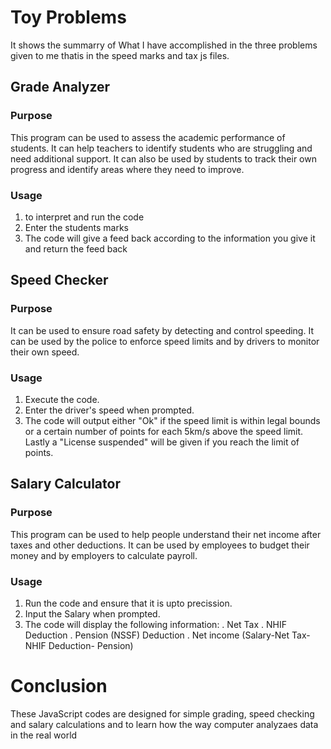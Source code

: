 # Toy Problems 
It shows the summarry of What I have accomplished in the three problems given to me thatis in the speed marks and tax js files.

## Grade Analyzer
### Purpose 
This program can be used to assess the academic performance of students. It can help teachers to identify students who are struggling and need additional support. It can also be used by students to track their own progress and identify areas where they need to improve.
### Usage
1. to interpret and run the code
2. Enter the students marks
3. The code will give a feed back according to the information you give it and return the feed back


## Speed Checker
### Purpose 
It can be used to ensure road safety by detecting and control speeding. It can be used by the police to enforce speed limits and by drivers to monitor their own speed.
### Usage
1. Execute the code.
2. Enter the driver's speed when prompted.
3. The code will output either "Ok" if the speed limit is within legal bounds or a certain number of points for each 5km/s above the speed limit. Lastly a "License suspended" will be given if you reach the limit of points.

## Salary Calculator
### Purpose 
This program can be used to help people understand their net income after taxes and other deductions. It can be used by employees to budget their money and by employers to calculate payroll.


### Usage 
1. Run the code and ensure that it is upto precission.
2. Input the Salary when prompted.
3. The code will display the following information:
. Net Tax
. NHIF Deduction
. Pension (NSSF) Deduction
. Net income (Salary-Net Tax- NHIF Deduction- Pension)

# Conclusion
These JavaScript codes are designed for simple grading, speed checking and salary calculations and to learn how the way computer analyzaes data in the real world